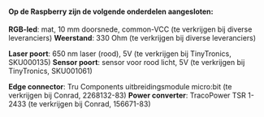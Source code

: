 #### Op de Raspberry zijn de volgende onderdelen aangesloten:

**RGB-led**:         mat, 10 mm doorsnede, common-VCC (te verkrijgen bij diverse leveranciers)
**Weerstand**:       330 Ohm (te verkrijgen bij diverse leveranciers)

**Laser poort**:     650 nm laser (rood), 5V (te verkrijgen bij TinyTronics, SKU000135)
**Sensor poort**:    sensor voor rood licht, 5V (te verkrijgen bij TinyTronics, SKU001061)

**Edge connector**:  Tru Components uitbreidingsmodule micro:bit (te verkrijgen bij Conrad, 2268132-83)
**Power converter**: TracoPower TSR 1-2433 (te verkrijgen bij Conrad, 156671-83)
